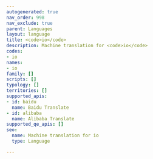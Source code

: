 ```yaml
---
autogenerated: true
nav_order: 998
nav_exclude: true
parent: Languages
layout: language
title: <code>io</code>
description: Machine translation for <code>io</code>
codes:
- io
names:
- io
family: []
scripts: []
typology: []
territories: []
supported_apis:
- id: baidu
  name: Baidu Translate
- id: alibaba
  name: Alibaba Translate
supported_qe_apis: []
seo:
  name: Machine translation for io
  type: Language

---
```


